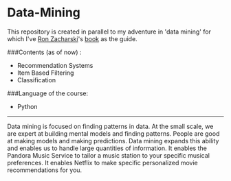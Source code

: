 # Data-Mining

This repository is created in parallel to my adventure in 'data mining' for which I've [Ron Zacharski](http://zacharski.org/)'s [book](http://guidetodatamining.com/) as the guide.

###Contents (as of now) :
  + Recommendation Systems
  + Item Based Filtering
  + Classification
  
###Language of the course:
  + Python
  
---
Data mining is focused on finding patterns in data. At the small scale, we are expert at building mental models and finding patterns.
People are good at making models and making predictions. Data mining expands this ability and enables us to handle large quantities of
information. It enables the Pandora Music Service to tailor a music station to your specific musical preferences. It enables Netflix to
make specific personalized movie recommendations for you.

  
